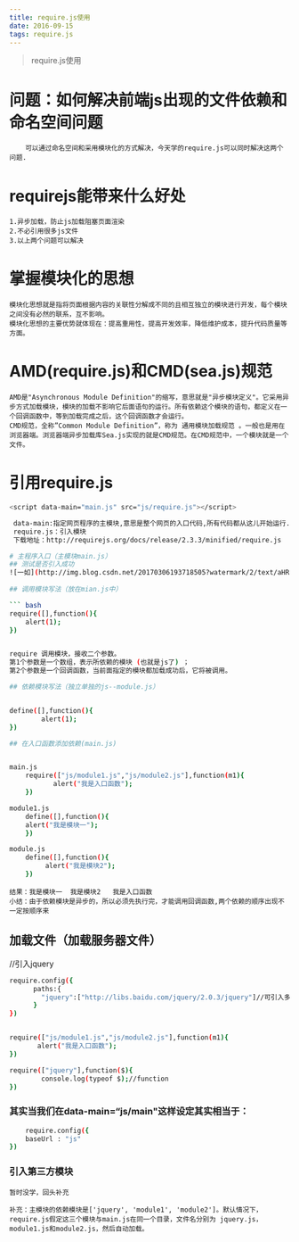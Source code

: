 ```yaml
---
title: require.js使用
date: 2016-09-15
tags: require.js
---
```


> require.js使用

<!-- more -->   

# 问题：如何解决前端js出现的文件依赖和命名空间问题

		可以通过命名空间和采用模块化的方式解决，今天学的require.js可以同时解决这两个问题.
# requirejs能带来什么好处
	1.异步加载，防止js加载阻塞页面渲染
	2.不必引用很多js文件
	3.以上两个问题可以解决
# 掌握模块化的思想
	模块化思想就是指将页面根据内容的关联性分解成不同的且相互独立的模块进行开发，每个模块之间没有必然的联系，互不影响。
	模块化思想的主要优势就体现在：提高重用性，提高开发效率，降低维护成本，提升代码质量等方面。
# 	AMD(require.js)和CMD(sea.js)规范
	AMD是"Asynchronous Module Definition"的缩写，意思就是"异步模块定义"。它采用异步方式加载模块，模块的加载不影响它后面语句的运行。所有依赖这个模块的语句，都定义在一个回调函数中，等到加载完成之后，这个回调函数才会运行。
	CMD规范，全称”Common Module Definition”，称为 通用模块加载规范 。一般也是用在浏览器端。浏览器端异步加载库Sea.js实现的就是CMD规范。在CMD规范中，一个模块就是一个文件。


# 引用require.js

``` bash
<script data-main="main.js" src="js/require.js"></script>

 data-main:指定网页程序的主模块,意思是整个网页的入口代码,所有代码都从这儿开始运行.以后不用再引入js代码了，由于require.js默认的文件后缀名是js，所以可以把main.js简写成main。当我们在里面写了路径之后，以后引入js目录下面的直接写文件名不加后缀，否则不仅要加后缀还要加文件路径
 require.js：引入模块
 下载地址：http://requirejs.org/docs/release/2.3.3/minified/require.js

# 主程序入口（主模块main.js）
## 测试是否引入成功
![一如](http://img.blog.csdn.net/20170306193718505?watermark/2/text/aHR0cDovL2Jsb2cuY3Nkbi5uZXQvcXFfMjkxMDQ5OTk=/font/5a6L5L2T/fontsize/400/fill/I0JBQkFCMA==/dissolve/70/gravity/SouthEast)
	
## 调用模块写法（放在mian.js中）

​``` bash
require([],function(){
	alert(1);
})


require 调用模块，接收二个参数。
第1个参数是一个数组，表示所依赖的模块 (也就是js了) ；
第2个参数是一个回调函数，当前面指定的模块都加载成功后，它将被调用。

## 依赖模块写法（独立单独的js--module.js）


define([],function(){
		alert(1);
})

## 在入口函数添加依赖(main.js)


main.js
	require(["js/module1.js","js/module2.js"],function(m1){
		   alert("我是入口函数");
	})
```

``` bash
module1.js
	define([],function(){
	alert("我是模块一");
	})
```

``` bash
module.js
	define([],function(){
		 alert("我是模块2");
	})
```
	结果：我是模块一  我是模块2   我是入口函数
	小结：由于依赖模块是异步的，所以必须先执行完，才能调用回调函数,两个依赖的顺序出现不一定按顺序来

## 加载文件（加载服务器文件）
//引入jquery

``` bash
require.config({
	  paths:{
	  	"jquery":["http://libs.baidu.com/jquery/2.0.3/jquery"]//可引入多个
	  }
})


require(["js/module1.js","js/module2.js"],function(m1){
	   alert("我是入口函数");
})

require(["jquery"],function($){
		console.log(typeof $);//function
})
```
### 其实当我们在data-main=“js/main"这样设定其实相当于：

``` bash
	require.config({
    baseUrl : "js"
})
```
### 引入第三方模块

	暂时没学，回头补充
	
	补充：主模块的依赖模块是['jquery', 'module1', 'module2']。默认情况下，require.js假定这三个模块与main.js在同一个目录，文件名分别为 jquery.js，module1.js和module2.js，然后自动加载。

